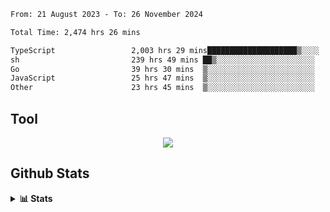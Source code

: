 <!--START_SECTION:waka-->

```txt
From: 21 August 2023 - To: 26 November 2024

Total Time: 2,474 hrs 26 mins

TypeScript                 2,003 hrs 29 mins████████████████████▒░░░░   80.97 %
sh                         239 hrs 49 mins ██▒░░░░░░░░░░░░░░░░░░░░░░   09.69 %
Go                         39 hrs 30 mins  ▒░░░░░░░░░░░░░░░░░░░░░░░░   01.60 %
JavaScript                 25 hrs 47 mins  ▒░░░░░░░░░░░░░░░░░░░░░░░░   01.04 %
Other                      23 hrs 45 mins  ▒░░░░░░░░░░░░░░░░░░░░░░░░   00.96 %
```

<!--END_SECTION:waka-->

## Tool
<p align="center">
  <a href="https://github.com/chaninlaw">
    <img src="https://skillicons.dev/icons?i=js,typescript,nodejs,nestjs,react,next,astro,html,css,tailwind,postgres,prisma,docker,git,rust,go&perline=7&theme=dark" />
  </a>
</p>

## Github Stats
<details close>
  <summary><b>📊 Stats</b></summary>
  <div align = "center">
    
<picture>
  <source
    srcset="https://github-readme-stats.vercel.app/api?username=chaninlaw&show_icons=true&theme=dark"
    media="(prefers-color-scheme: dark)"
  />
  <source
    srcset="https://github-readme-stats.vercel.app/api?username=chaninlaw&show_icons=true"
    media="(prefers-color-scheme: light), (prefers-color-scheme: no-preference)"
  />
  <img src="https://github-readme-stats.vercel.app/api?username=chaninlaw&show_icons=true" />
</picture>
    
<picture>
  <source
    srcset="https://github-readme-stats.vercel.app/api/top-langs/?username=chaninlaw&layout=donut&theme=dark"
    media="(prefers-color-scheme: dark)"
  />
  <source
    srcset="https://github-readme-stats.vercel.app/api/top-langs/?username=chaninlaw&layout=donut"
    media="(prefers-color-scheme: light), (prefers-color-scheme: no-preference)"
  />
  <img src="https://github-readme-stats.vercel.app/api/top-langs/?username=chaninlaw&layout=donut" />
</picture>
    
  </div>
  
</details>

